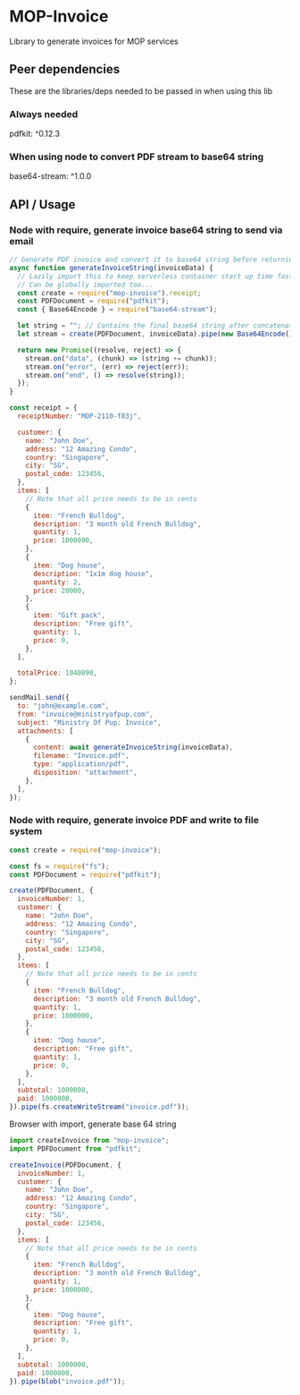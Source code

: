 # MOP-Invoice
Library to generate invoices for MOP services


## Peer dependencies
These are the libraries/deps needed to be passed in when using this lib

### Always needed
pdfkit: ^0.12.3

### When using node to convert PDF stream to base64 string
base64-stream: ^1.0.0


## API / Usage
### Node with require, generate invoice base64 string to send via email
```javascript
// Generate PDF invoice and convert it to base64 string before returning
async function generateInvoiceString(invoiceData) {
  // Lazily import this to keep serverless container start up time fast as this is not always used
  // Can be globally imported too...
  const create = require("mop-invoice").receipt;
  const PDFDocument = require("pdfkit");
  const { Base64Encode } = require("base64-stream");

  let string = ""; // Contains the final base64 string after concatenation
  let stream = create(PDFDocument, invoiceData).pipe(new Base64Encode());

  return new Promise((resolve, reject) => {
    stream.on("data", (chunk) => (string += chunk));
    stream.on("error", (err) => reject(err));
    stream.on("end", () => resolve(string));
  });
}

const receipt = {
  receiptNumber: "MOP-2110-f83j",

  customer: {
    name: "John Doe",
    address: "12 Amazing Condo",
    country: "Singapore",
    city: "SG",
    postal_code: 123456,
  },
  items: [
    // Note that all price needs to be in cents
    {
      item: "French Bulldog",
      description: "3 month old French Bulldog",
      quantity: 1,
      price: 1000090,
    },
    {
      item: "Dog house",
      description: "1x1m dog house",
      quantity: 2,
      price: 20000,
    },
    {
      item: "Gift pack",
      description: "Free gift",
      quantity: 1,
      price: 0,
    },
  ],

  totalPrice: 1040090,
};

sendMail.send({
  to: "john@example.com",
  from: "invoice@ministryofpup.com",
  subject: "Ministry Of Pup: Invoice",
  attachments: [
    {
      content: await generateInvoiceString(invoiceData),
      filename: "Invoice.pdf",
      type: "application/pdf",
      disposition: "attachment",
    },
  ],
});
```


### Node with require, generate invoice PDF and write to file system
```javascript
const create = require("mop-invoice");

const fs = require("fs");
const PDFDocument = require("pdfkit");

create(PDFDocument, {
  invoiceNumber: 1,
  customer: {
    name: "John Doe",
    address: "12 Amazing Condo",
    country: "Singapore",
    city: "SG",
    postal_code: 123456,
  },
  items: [
    // Note that all price needs to be in cents
    {
      item: "French Bulldog",
      description: "3 month old French Bulldog",
      quantity: 1,
      price: 1000000,
    },
    {
      item: "Dog house",
      description: "Free gift",
      quantity: 1,
      price: 0,
    },
  ],
  subtotal: 1000000,
  paid: 1000000,
}).pipe(fs.createWriteStream("invoice.pdf"));
```


<!-- @todo -->
Browser with import, generate base 64 string
```javascript
import createInvoice from "mop-invoice";
import PDFDocument from "pdfkit";

createInvoice(PDFDocument, {
  invoiceNumber: 1,
  customer: {
    name: "John Doe",
    address: "12 Amazing Condo",
    country: "Singapore",
    city: "SG",
    postal_code: 123456,
  },
  items: [
    // Note that all price needs to be in cents
    {
      item: "French Bulldog",
      description: "3 month old French Bulldog",
      quantity: 1,
      price: 1000000,
    },
    {
      item: "Dog house",
      description: "Free gift",
      quantity: 1,
      price: 0,
    },
  ],
  subtotal: 1000000,
  paid: 1000000,
}).pipe(blob("invoice.pdf"));
```